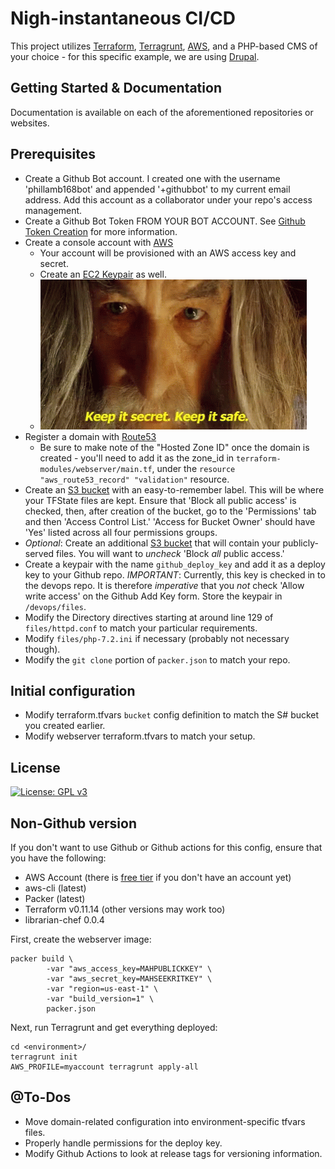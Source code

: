Nigh-instantaneous CI/CD
=========

This project utilizes [Terraform](https://github.com/hashicorp/terraform), [Terragrunt](https://github.com/gruntwork-io/terragrunt), [AWS](https://aws.amazon.com), and a PHP-based CMS of your choice - for this specific example, we are using [Drupal](https://drupal.org).

Getting Started & Documentation
-------------------------------
Documentation is available on each of the aforementioned repositories or websites.

Prerequisites
-------------
 - Create a Github Bot account. I created one with the username 'phillamb168bot' and appended '+githubbot' to my current email address. Add this account as a collaborator under your repo's access management.
 - Create a Github Bot Token FROM YOUR BOT ACCOUNT. See [Github Token Creation](https://github.com/rtCamp/action-phpcs-code-review#github-token-creation) for more information.
 - Create a console account with [AWS](https://console.aws.amazon.com)
   - Your account will be provisioned with an AWS access key and secret.
   - Create an [EC2 Keypair](https://console.aws.amazon.com/ec2/v2/home?region=us-east-1#KeyPairs:) as well.
   - ![Keep it secret - keep it safe.](aws-secrets.gif)
 - Register a domain with [Route53](https://console.aws.amazon.com/route53)
   - Be sure to make note of the "Hosted Zone ID" once the domain is created - you'll need to add it as the zone_id in `terraform-modules/webserver/main.tf`, under the `resource "aws_route53_record" "validation"` resource.
 - Create an [S3 bucket](https://s3.console.aws.amazon.com/s3) with an easy-to-remember label. This will be where your TFState files are kept. Ensure that 'Block all public access' is checked, then, after creation of the bucket, go to the 'Permissions' tab and then 'Access Control List.' 'Access for Bucket Owner' should have 'Yes' listed across all four permissions groups.
 - _Optional_: Create an additional [S3 bucket](https://s3.console.aws.amazon.com/s3) that will contain your publicly-served files. You will want to *uncheck* 'Block _all_ public access.'
 - Create a keypair with the name `github_deploy_key` and add it as a deploy key to your Github repo. *IMPORTANT*: Currently, this key is checked in to the devops repo. It is therefore _imperative_ that you *not* check 'Allow write access' on the Github Add Key form. Store the keypair in `/devops/files`.
 - Modify the Directory directives starting at around line 129 of `files/httpd.conf` to match your particular requirements.
 - Modify `files/php-7.2.ini` if necessary (probably not necessary though).
 - Modify the `git clone` portion of `packer.json` to match your repo.

Initial configuration
---------------------
 - Modify terraform.tfvars `bucket` config definition to match the S# bucket you created earlier.
 - Modify webserver terraform.tfvars to match your setup.

## License
[![License: GPL v3](https://img.shields.io/badge/License-GPLv3-blue.svg)](https://www.gnu.org/licenses/gpl-3.0)

Non-Github version
------------------
If you don't want to use Github or Github actions for this config, ensure that you have the following:
* AWS Account (there is [free tier](https://aws.amazon.com/free/) if you don't have an account yet)
* aws-cli (latest)
* Packer (latest)
* Terraform v0.11.14 (other versions may work too)
* librarian-chef 0.0.4

First, create the webserver image:
```
packer build \
        -var "aws_access_key=MAHPUBLICKKEY" \
        -var "aws_secret_key=MAHSEEKRITKEY" \
        -var "region=us-east-1" \
        -var "build_version=1" \
        packer.json
```

Next, run Terragrunt and get everything deployed:
```
cd <environment>/
terragrunt init
AWS_PROFILE=myaccount terragrunt apply-all
```

@To-Dos
-------
 - Move domain-related configuration into environment-specific tfvars files.
 - Properly handle permissions for the deploy key.
 - Modify Github Actions to look at release tags for versioning information.
